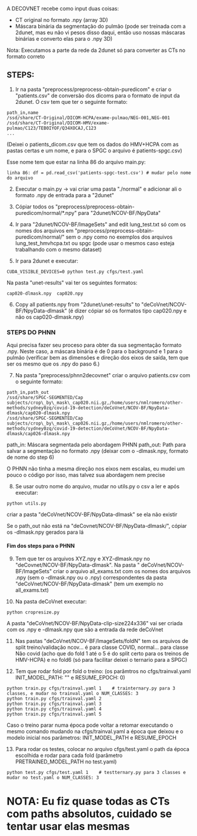 A DECOVNET recebe como input duas coisas:
 - CT original no formato .npy (array 3D)
 - Máscara binária da segmentação do pulmão (pode ser treinada com a 2dunet, mas eu não vi pesos disso daqui, então uso nossas máscaras binárias e converto elas para o .npy 3D)

Nota:
Executamos a parte da rede da 2dunet só para converter as CTs no formato correto

## STEPS:
1. Ir na pasta "preprocess/preprocess-obtain-puredicom" e criar o "patients.csv" de conversão dos dicoms para o formato de input da 2dunet. O csv tem que ter o seguinte formato:

```
path_in,name
/ssd/share/CT-Original/DICOM-HCPA/exame-pulmao/NEG-001,NEG-001
/ssd/share/CT-Original/DICOM-HMV/exame-pulmao/C123/TEB0IYOF/Q34XOCAJ,C123
...
```
(Deixei o patients\_dicom.csv que tem os dados do HMV+HCPA com as pastas certas e um nome, e para o SPGC o arquivo é patients-spgc.csv)

Esse nome tem que estar na linha 86 do arquivo main.py:
```
linha 86: df = pd.read_csv('patients-spgc-test.csv') # mudar pelo nome do arquivo
```

2. Executar o main.py -> vai criar uma pasta "./normal" e adicionar ali o formato .npy de entrada para a "2dunet"

3. Cópiar todos os "preprocess/preprocess-obtain-puredicom/normal/\*.npy" para "2dunet/NCOV-BF/NpyData"

4. Ir para "2dunet/NCOV-BF/ImageSets" and edit lung\_test.txt só com os nomes dos arquivos em "preprocess/preprocess-obtain-puredicom/normal/" sem o .npy como no exemplos dos arquivos lung\_test\_hmvhcpa.txt ou spgc (pode usar o mesmos caso esteja trabalhando com o mesmo dataset)

5. Ir para 2dunet e executar:
```
CUDA_VISIBLE_DEVICES=0 python test.py cfgs/test.yaml
```
Na pasta "unet-results" vai ter os seguintes formatos:
```
cap020-dlmask.npy  cap020.npy
```

6. Copy all patients.npy from "2dunet/unet-results" to "deCoVnet/NCOV-BF/NpyData-dlmask" (é dizer cópiar só os formatos tipo cap020.npy e não os cap020-dlmask.npy)


### STEPS DO PHNN
Aqui precisa fazer seu proceso para obter da sua segmentação formato .npy. Neste caso, a máscara binária é de 0 para o background e 1 para o pulmão (verificar bem as dimensões e direção dos eixos de saída, tem que ser os mesmo que os .npy do paso 6.)

7. Na pasta "preprocess/phnn2decovnet" criar o arquivo patients.csv com o seguinte formato:
```
path_in,path_out
/ssd/share/SPGC-SEGMENTED/Cap subjects/crop\_by\_mask\_cap020.nii.gz,/home/users/nmlromero/other-methods/sydney0zq/covid-19-detection/deCoVnet/NCOV-BF/NpyData-dlmask/cap020-dlmask.npy
/ssd/share/SPGC-SEGMENTED/Cap subjects/crop\_by\_mask\_cap026.nii.gz,/home/users/nmlromero/other-methods/sydney0zq/covid-19-detection/deCoVnet/NCOV-BF/NpyData-dlmask/cap026-dlmask.npy
```
path\_in: Máscara segmentada pelo abordagem PHNN
path\_out: Path para salvar a segmentação no formato .npy (deixar com o -dlmask.npy, formato de nome do step 6)

O PHNN não tinha a mesma direção nos eixos nem escalas, eu mudei um pouco o código por isso, mas talvez sua abordagem nem precise

8. Se usar outro nome do arquivo, mudar no utils.py o csv a ler e após executar:
```
python utils.py 
```
criar a pasta "deCoVnet/NCOV-BF/NpyData-dlmask" se ela não existir

Se o path\_out não está na "deCovnet/NCOV-BF/NpyData-dlmask/", cópiar os -dlmask.npy gerados para lá

#### Fim dos steps para o PHNN

9. Tem que ter os arquivos XYZ.npy e XYZ-dlmask.npy no "deCovnet/NCOV-BF/NpyData-dlmask". Na pasta " deCoVnet/NCOV-BF/ImageSets" criar o arquivo all\_exams.txt com os nomes dos arquivos .npy (sem o -dlmask.npy ou o .npy) correspondentes da pasta "deCoVnet/NCOV-BF/NpyData-dlmask" (tem um exemplo no all\_exams.txt)

10. Na pasta deCoVnet executar:
```
python cropresize.py 
```

A pasta "deCoVnet/NCOV-BF/NpyData-clip-size224x336" vai ser criada com os .npy e -dlmask.npy que são a entrada da rede deCoVnet

11. Nas pastas "deCoVnet/NCOV-BF/ImageSets/foldN" tem os arquivos de split treino/validação ncov... é para classe COVID, normal... para classe Não covid (acho que do fold 1 até o 5 é do split certo para os treinos de HMV-HCPA) e no fold6 (só para facilitar deixei o ternario para a SPGC)

12. Tem que rodar fold por fold o treino: (os parâmtros no cfgs/trainval.yaml INIT\_MODEL\_PATH: "" e RESUME\_EPOCH: 0)
```	
python train.py cfgs/trainval.yaml 1    # trainternary.py para 3 classes, e mudar no trainval.yaml o NUM_CLASSES: 3
python train.py cfgs/trainval.yaml 2
python train.py cfgs/trainval.yaml 3
python train.py cfgs/trainval.yaml 4
python train.py cfgs/trainval.yaml 5
```
	
Caso o treino parar numa época pode voltar a retomar executando o mesmo comando mudando na cfgs/trainval.yaml a época que deixou e o modelo inicial nos parâmetros: INIT_MODEL_PATH e RESUME_EPOCH

13. Para rodar os testes, colocar no arquivo cfgs/test.yaml o path da época escolhida e rodar para cada fold (parâmetro PRETRAINED\_MODEL\_PATH no test.yaml)
```
python test.py cfgs/test.yaml 1    # testternary.py para 3 classes e mudar no test.yaml o NUM_CLASSES: 3
```

# NOTA: Eu fiz quase todas as CTs com paths absolutos, cuidado se tentar usar elas mesmas

